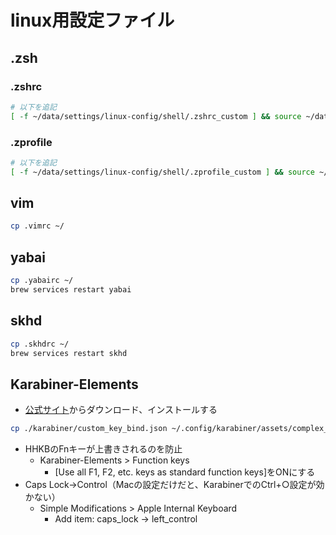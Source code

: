 # linux用設定ファイル

## .zsh

### .zshrc

```bash
# 以下を追記
[ -f ~/data/settings/linux-config/shell/.zshrc_custom ] && source ~/data/settings/linux-config/shell/.zshrc_custom
```

### .zprofile

```bash
# 以下を追記
[ -f ~/data/settings/linux-config/shell/.zprofile_custom ] && source ~/data/settings/linux-config/shell/.zprofile_custom
```

## vim

```bash
cp .vimrc ~/
```

## yabai

```bash
cp .yabairc ~/
brew services restart yabai
```

## skhd

```bash
cp .skhdrc ~/
brew services restart skhd
```

## Karabiner-Elements

- [公式サイト](https://karabiner-elements.pqrs.org/)からダウンロード、インストールする

```bash
cp ./karabiner/custom_key_bind.json ~/.config/karabiner/assets/complex_modifications/
```

- HHKBのFnキーが上書きされるのを防止
  - Karabiner-Elements > Function keys
    - [Use all F1, F2, etc. keys as standard function keys]をONにする
- Caps Lock→Control（Macの設定だけだと、KarabinerでのCtrl+○設定が効かない）
  - Simple Modifications > Apple Internal Keyboard
    - Add item: caps_lock → left_control
